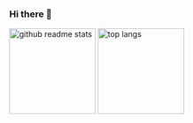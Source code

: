 ### Hi there 👋

<!--
**johnsonkee/johnsonkee** is a ✨ _special_ ✨ repository because its `README.md` (this file) appears on your GitHub profile.

Here are some ideas to get you started:

- 🔭 I’m currently working on ...
- 🌱 I’m currently learning ...
- 👯 I’m looking to collaborate on ...
- 🤔 I’m looking for help with ...
- 💬 Ask me about ...
- 📫 How to reach me: ...
- 😄 Pronouns: ...
- ⚡ Fun fact: ...
-->
<p align="left"><a href="https://github.com/johnsonkee?tab=repositories"><img src="https://github-readme-stats.vercel.app/api?username=johnsonkee&theme=vue&count_private=true&show_icons=true&hide=issues" alt="github readme stats" height="156"/></a>    <a href="https://github.com/johnsonkee?tab=repositories"><img src="https://github-readme-stats.anuraghazra1.vercel.app/api/top-langs/?username=johnsonkee&theme=vue&layout=compact" alt="top langs" height="156"/></a></p>
